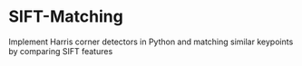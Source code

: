 # SIFT-Matching
Implement Harris corner detectors in Python and matching similar keypoints by comparing SIFT features 
